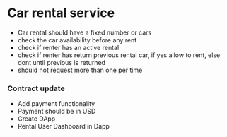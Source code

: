 # Car rental service

- Car rental should have a fixed number or cars
- check the car availability before any rent
- check if renter has an active rental
- check if renter has return previous rental car, if yes allow to rent, else dont until previous is returned
- should not request more than one per time


### Contract update

- Add payment functionality 
- Payment should be in USD
- Create DApp
- Rental User Dashboard in Dapp

